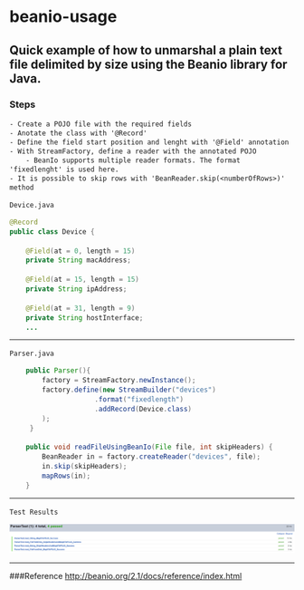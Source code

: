 # beanio-usage
## Quick example of how to unmarshal a plain text file delimited by size using the Beanio library for Java.
### Steps
    - Create a POJO file with the required fields
    - Anotate the class with '@Record'
    - Define the field start position and lenght with '@Field' annotation
    - With StreamFactory, define a reader with the annotated POJO
        - BeanIo supports multiple reader formats. The format 'fixedlenght' is used here.
    - It is possible to skip rows with 'BeanReader.skip(<numberOfRows>)' method

`Device.java`
```java
@Record
public class Device {

    @Field(at = 0, length = 15)
    private String macAddress;

    @Field(at = 15, length = 15)
    private String ipAddress;

    @Field(at = 31, length = 9)
    private String hostInterface;
    ...
```
___
`Parser.java`
```java
    public Parser(){
        factory = StreamFactory.newInstance();
        factory.define(new StreamBuilder("devices")
                     .format("fixedlength")
                     .addRecord(Device.class)
        );
     }

    public void readFileUsingBeanIo(File file, int skipHeaders) {
        BeanReader in = factory.createReader("devices", file);
        in.skip(skipHeaders);
        mapRows(in);
    }
```
___
`Test Results`

![Results](test-results.png)
___
###Reference
http://beanio.org/2.1/docs/reference/index.html


